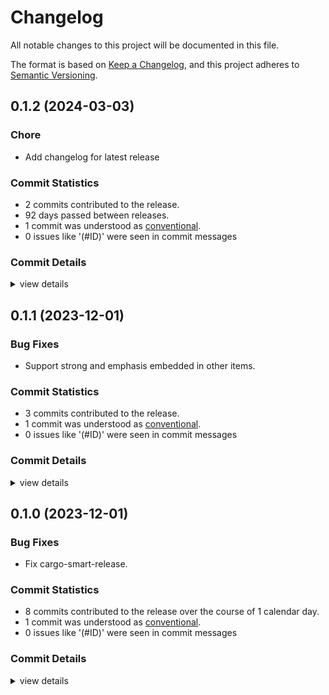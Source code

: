 # Changelog

All notable changes to this project will be documented in this file.

The format is based on [Keep a Changelog](https://keepachangelog.com/en/1.0.0/),
and this project adheres to [Semantic Versioning](https://semver.org/spec/v2.0.0.html).

## 0.1.2 (2024-03-03)

### Chore

 - <csr-id-1977f5068194d80566070497ebb58048458669bf/> Add changelog for latest release

### Commit Statistics

<csr-read-only-do-not-edit/>

 - 2 commits contributed to the release.
 - 92 days passed between releases.
 - 1 commit was understood as [conventional](https://www.conventionalcommits.org).
 - 0 issues like '(#ID)' were seen in commit messages

### Commit Details

<csr-read-only-do-not-edit/>

<details><summary>view details</summary>

 * **Uncategorized**
    - Add changelog for latest release ([`1977f50`](https://github.com/LegNeato/mdbook-typst/commit/1977f5068194d80566070497ebb58048458669bf))
    - Bump pullup version ([`5f0a664`](https://github.com/LegNeato/mdbook-typst/commit/5f0a664dd823c5f7595a429cd65a8124caf2d30c))
</details>

## 0.1.1 (2023-12-01)

### Bug Fixes

 - <csr-id-d32b0b193ee36289e9ff1460e80c03a2a4c3f980/> Support strong and emphasis embedded in other items.

### Commit Statistics

<csr-read-only-do-not-edit/>

 - 3 commits contributed to the release.
 - 1 commit was understood as [conventional](https://www.conventionalcommits.org).
 - 0 issues like '(#ID)' were seen in commit messages

### Commit Details

<csr-read-only-do-not-edit/>

<details><summary>view details</summary>

 * **Uncategorized**
    - Release mdbook-typst v0.1.1 ([`fe899c6`](https://github.com/LegNeato/mdbook-typst/commit/fe899c626dda62c1131651d0e5b9d9c8ad05ff99))
    - Support strong and emphasis embedded in other items. ([`d32b0b1`](https://github.com/LegNeato/mdbook-typst/commit/d32b0b193ee36289e9ff1460e80c03a2a4c3f980))
    - Fix description grammar. ([`523a016`](https://github.com/LegNeato/mdbook-typst/commit/523a0169f9d199bf9c4c2f6554c8378d1dda01e8))
</details>

## 0.1.0 (2023-12-01)

### Bug Fixes

 - <csr-id-98227ce9d986cd99fae800021bf281f1cf943697/> Fix cargo-smart-release.

### Commit Statistics

<csr-read-only-do-not-edit/>

 - 8 commits contributed to the release over the course of 1 calendar day.
 - 1 commit was understood as [conventional](https://www.conventionalcommits.org).
 - 0 issues like '(#ID)' were seen in commit messages

### Commit Details

<csr-read-only-do-not-edit/>

<details><summary>view details</summary>

 * **Uncategorized**
    - Release mdbook-typst v0.1.0 ([`919891c`](https://github.com/LegNeato/mdbook-typst/commit/919891c16f3dbfa4319d351c517f8eb96937e74a))
    - Add description. ([`8db6a2d`](https://github.com/LegNeato/mdbook-typst/commit/8db6a2d0355e2c787a0cb46f2efb7993141d9a0c))
    - Release mdbook-typst v0.1.0 ([`d0d2d42`](https://github.com/LegNeato/mdbook-typst/commit/d0d2d42b58f48789f600327ead6e0d3c54a4d6ee))
    - Fix cargo-smart-release. ([`98227ce`](https://github.com/LegNeato/mdbook-typst/commit/98227ce9d986cd99fae800021bf281f1cf943697))
    - Add CHANGELOG. ([`8bc1a4c`](https://github.com/LegNeato/mdbook-typst/commit/8bc1a4cee02b13bd2213b4a3a2a737ba6cb00c8a))
    - Exit and output stdout/stderr when typst call fails. ([`7d5b02e`](https://github.com/LegNeato/mdbook-typst/commit/7d5b02e64c863c56e3a9cd7c46aa50bd31519358))
    - Update to new pullup ([`5bed32e`](https://github.com/LegNeato/mdbook-typst/commit/5bed32e3e220ad0616ff778ddc53303f7cfffb27))
    - Initial commit. ([`ea33313`](https://github.com/LegNeato/mdbook-typst/commit/ea333138ae185eb56ad2ebb3ea3faf429022105f))
</details>

